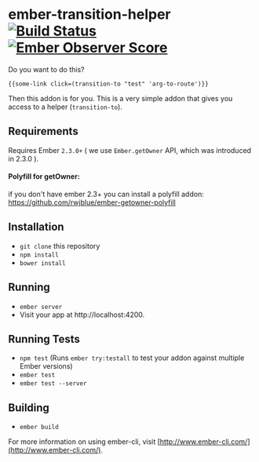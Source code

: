 # ember-transition-helper [![Build Status](https://travis-ci.org/peec/ember-transition-helper.svg)](https://travis-ci.org/peec/ember-transition-helper) [![Ember Observer Score](http://emberobserver.com/badges/ember-transition-helper.svg)](http://emberobserver.com/addons/ember-transition-helper)


Do you want to do this?

`{{some-link click=(transition-to "test" 'arg-to-route')}}`

Then this addon is for you. This is a very simple addon that gives you access to a helper (`transition-to`).

## Requirements

Requires Ember `2.3.0+` ( we use `Ember.getOwner` API, which was introduced in 2.3.0 ).

#### Polyfill for getOwner:

if you don't have ember 2.3+ you can install a polyfill addon:
https://github.com/rwjblue/ember-getowner-polyfill

## Installation

* `git clone` this repository
* `npm install`
* `bower install`

## Running

* `ember server`
* Visit your app at http://localhost:4200.

## Running Tests

* `npm test` (Runs `ember try:testall` to test your addon against multiple Ember versions)
* `ember test`
* `ember test --server`

## Building

* `ember build`

For more information on using ember-cli, visit [http://www.ember-cli.com/](http://www.ember-cli.com/).
